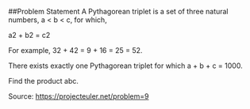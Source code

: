 ##Problem Statement
A Pythagorean triplet is a set of three natural numbers, a < b < c, for which,

a2 + b2 = c2

For example, 32 + 42 = 9 + 16 = 25 = 52.

There exists exactly one Pythagorean triplet for which a + b + c = 1000.

Find the product abc.

Source: https://projecteuler.net/problem=9
